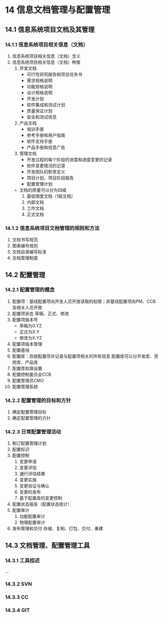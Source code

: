 # 14 信息文档管理与配置管理
## 14.1 信息系统项目文档及其管理
### 14.1.1 信息系统项目相关信息（文档）
1. 信息系统项目相关信息（文档）含义
2. 信息系统项目相关信息（文档）种类
	1. 开发文档
		- 可行性研究报告和项目任务书
		- 需求规格说明
		- 功能规格说明
		- 设计规格说明
		- 开发计划
		- 软件集成和测试计划
		- 质量保证计划
		- 安全和测试信息
	2. 产品文档
		- 培训手册
		- 参考手册和用户指南
		- 软件支持手册
		- 产品手册和信息广告
	3. 管理文档
		- 开发过程的每个阶段的进度和进度变更的记录
		- 软件变更情况的记录
		- 开发团队的职责定义
		- 项目计划、项目阶段报告
		- 配置管理计划
	- 文档的质量可以分为四级
		1. 最低限度文档（1级文档）
		2. 内部文档
		3. 工作文档
		4. 正式文档

### 14.1.2 信息系统项目文档管理的规则和方法
1. 文档书写规范
2. 图表编号规则
3. 文档目录编写标准
4. 文档管理制度

## 14.2 配置管理
### 14.2.1 配置管理的概念
1. 配置项：基线配置项向开发人员开放读取的权限；非基线配置项向PM、CCB及相关人员开放
2. 配置项状态
草稿、正式、修改
3. 配置项版本号
	- 草稿为0.YZ
	- 正式为X.Y
	- 修改为X.YZ
4. 配置项版本管理
5. 配置基线
6. 配置库：存放配置项并记录与配置项相关的所有信息
配置库可以分开发库、受控库、产品库
7. 配置库权限设置
8. 配置控制委员会CCB
9. 配置管理员CMO
10. 配置管理系统

### 14.2.2 配置管理的目标和方针
1. 确定配置管理目标
2. 确定配置管理的方针

### 14.2.3 日常配置管理活动
1. 制订配置管理计划
2. 配置标识
3. 配置控制
	1. 变更申请
	2. 变更评估
	3. 通行评估结果
	4. 变更实施
	5. 变更验证与确认
	6. 变更的发布
	7. 基于配置库的变更控制
4. 配置状态报告（配置状态统计）
5. 配置审计
	1. 功能配置审计
	2. 物理配置审计
6. 发布管理和交付
存储、复制、打包、交付、重建

## 14.3 文档管理、配置管理工具
### 14.3.1 工具综述
...

### 14.3.2 SVN
### 14.3.3 CC
### 14.3.4 GIT